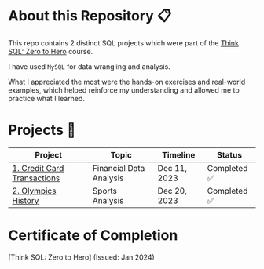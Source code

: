 # About this Repository 📋

This repo contains 2 distinct SQL projects which were part of the [Think SQL: Zero to Hero](https://www.namastesql.com/course-detail/think-sql-go-from-zero-to-hero-english) course.

I have used `MySQL` for data wrangling and analysis.

What I appreciated the most were the hands-on exercises and real-world examples, which helped reinforce my understanding and allowed me to practice what I learned.

# Projects 📂

Project | Topic | Timeline | Status
| -- | -- | -- | -- |
| [1. Credit Card Transactions](https://github.com/YatinShekhar/namaste_sql/blob/main/credit_card_transactions) | Financial Data Analysis | Dec 11, 2023 | Completed ✅ |
| [2. Olympics History](https://github.com/YatinShekhar/namaste_sql/blob/main/olympics_history) | Sports Analysis | Dec 20, 2023 | Completed ✅ |

# Certificate of Completion

[Think SQL: Zero to Hero] (Issued: Jan 2024)
